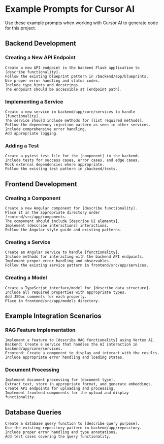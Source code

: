# Example Prompts for Cursor AI

Use these example prompts when working with Cursor AI to generate code for this project.

## Backend Development

### Creating a New API Endpoint

```
Create a new API endpoint in the backend Flask application to [describe functionality].
Follow the existing blueprint pattern in /backend/app/blueprints.
Use proper error handling and status codes.
Include type hints and docstrings.
The endpoint should be accessible at [endpoint path].
```

### Implementing a Service

```
Create a new service in backend/app/core/services to handle [functionality].
The service should include methods for [list required methods].
Follow the dependency injection pattern as seen in other services.
Include comprehensive error handling.
Add appropriate logging.
```

### Adding a Test

```
Create a pytest test file for the [component] in the backend.
Include tests for success cases, error cases, and edge cases.
Mock external dependencies where appropriate.
Follow the existing test pattern in /backend/tests.
```

## Frontend Development

### Creating a Component

```
Create a new Angular component for [describe functionality].
Place it in the appropriate directory under frontend/src/app/components.
The component should include [describe UI elements].
Implement [describe interactions] interactions.
Follow the Angular style guide and existing patterns.
```

### Creating a Service

```
Create an Angular service to handle [functionality].
Include methods for interacting with the backend API endpoints.
Implement proper error handling and observables.
Follow the existing service pattern in frontend/src/app/services.
```

### Creating a Model

```
Create a TypeScript interface/model for [describe data structure].
Include all required properties with appropriate types.
Add JSDoc comments for each property.
Place in frontend/src/app/models directory.
```

## Example Integration Scenarios

### RAG Feature Implementation

```
Implement a feature to [describe RAG functionality] using Vertex AI.
Backend: Create a service that handles the AI interaction in backend/app/core/services.
Frontend: Create a component to display and interact with the results.
Include appropriate error handling and loading states.
```

### Document Processing

```
Implement document processing for [document type].
Extract text, store in appropriate format, and generate embeddings.
Create API endpoints for uploading and processing.
Implement frontend components for the upload and display functionality.
```

## Database Queries

```
Create a database query function to [describe query purpose].
Use the existing repository pattern in backend/app/repository.
Include proper error handling and type annotations.
Add test cases covering the query functionality.
``` 